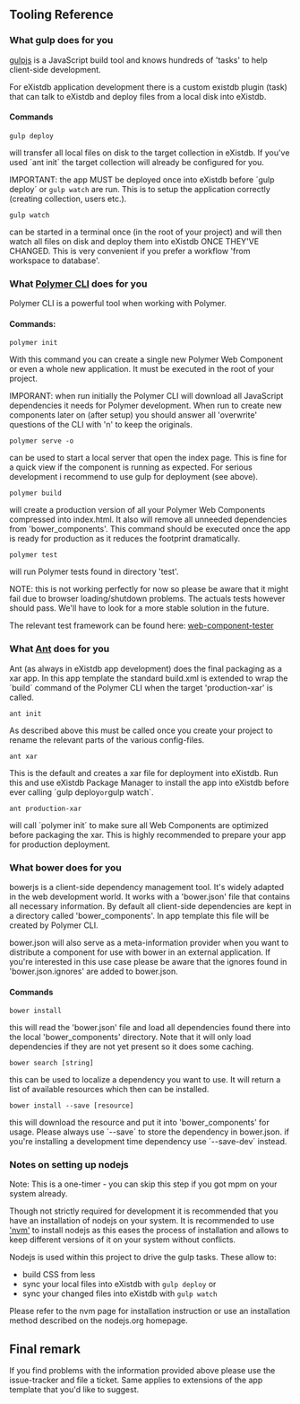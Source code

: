 ## Tooling Reference

### What gulp does for you

[gulpjs](http://gulpjs.com/) is a JavaScript build tool and knows hundreds of 'tasks' to help client-side development.

For eXistdb application development there is a custom existdb plugin (task) that can talk to eXistdb and deploy files
from a local disk into eXistdb.

#### Commands

```
gulp deploy
```

will transfer all local files on disk to the target collection in eXistdb. If you've used ´ant init` the target collection
will already be configured for you.

IMPORTANT: the app MUST be deployed once into eXistdb before ´gulp deploy´ or `gulp watch` are run. This is to setup
the application correctly (creating collection, users etc.).

```
gulp watch
```

can be started in a terminal once (in the root of your project) and will then watch all files on disk and deploy them into eXistdb
ONCE THEY'VE CHANGED. This is very convenient if you prefer a workflow 'from workspace to database'.

### What [Polymer CLI](https://www.polymer-project.org/2.0/start/toolbox/set-up) does for you

Polymer CLI is a powerful tool when working with Polymer. 

#### Commands:

```
polymer init
```

With this command you can create a single new Polymer Web Component or even a whole new application. It must be executed
in the root of your project. 

IMPORANT: when run initially the Polymer CLI will download all JavaScript dependencies it needs for Polymer development. When run
to create new components later on (after setup) you should answer all 'overwrite' questions of the CLI with 'n' to keep the originals.

```
polymer serve -o
```

can be used to start a local server that open the index page. This is fine for a quick view if the component is running
as expected. For serious development i recommend to use gulp for deployment (see above).

```
polymer build
```


will create a production version of all your Polymer Web Components compressed into index.html. It also will remove
all unneeded dependencies from 'bower_components'. This command should be executed once the app is ready for production as
 it reduces the footprint dramatically.
 
```
polymer test
```

will run Polymer tests found in directory 'test'. 

NOTE: this is not working perfectly for now so please be aware that it might fail due to browser loading/shutdown problems. The
actuals tests however should pass. We'll have to look for a more stable solution in the future.

The relevant test framework can be found here: [web-component-tester](https://github.com/Polymer/web-component-tester)

### What [Ant](https://ant.apache.org/) does for you

Ant (as always in eXistdb app development) does the final packaging as a xar app. In this app template the standard build.xml
is extended to wrap the ´build` command of the Polymer CLI when the target 'production-xar' is called.

```
ant init
```

As described above this must be called once you create your project to rename the relevant parts of the various config-files.


```
ant xar
```

This is the default and creates a xar file for deployment into eXistdb. Run this and use eXistdb Package Manager to
install the app into eXistdb before ever calling ´gulp deploy` or `gulp watch`.

```
ant production-xar
```

will call ´polymer init´ to make sure all Web Components are optimized before packaging the xar. This is highly recommended to prepare
your app for production deployment.



### What bower does for you

bowerjs is a client-side dependency management tool. It's widely adapted in the web development world. It works with a 'bower.json' file
that contains all necessary information. By default all client-side dependencies are kept in a directory called 'bower_components'. In app template
this file will be created by Polymer CLI.

bower.json will also serve as a meta-information provider when you want to distribute a component
for use with bower in an external application. If you're interested in this use case please be aware
that the ignores found in 'bower.json.ignores' are added to bower.json.

#### Commands

```
bower install
```

this will read the 'bower.json' file and load all dependencies found there into the local 'bower_components' directory.
Note that it will only load dependencies if they are not yet present so it does some caching.

```
bower search [string]
```

this can be used to localize a dependency you want to use. It will return a list of available resources which then can be installed.

```
bower install --save [resource]
```

this will download the resource and put it into 'bower_components' for usage. Please always use ´--save´ to store the dependency
in bower.json. if you're installing a development time dependency use ´--save-dev´ instead.



### Notes on setting up nodejs

Note: This is a one-timer - you can skip this step if you got mpm on your system already.

Though not strictly required for development it is recommended that you have an installation of nodejs on your system.
It is recommended to use ['nvm'](https://github.com/creationix/nvm) to install nodejs as this eases the process of installation and 
allows to keep different versions of it on your system without conflicts.

Nodejs is used within this project to drive the gulp tasks. These allow to:
 
 * build CSS from less
 * sync your local files into eXistdb with `gulp deploy` or 
 * sync your changed files into eXistdb with `gulp watch`
 
Please refer to the nvm page for installation instruction or use an installation method described
on the nodejs.org homepage.

## Final remark

If you find problems with the information provided above please use the issue-tracker and file a ticket. Same applies to
 extensions of the app template that you'd like to suggest.

